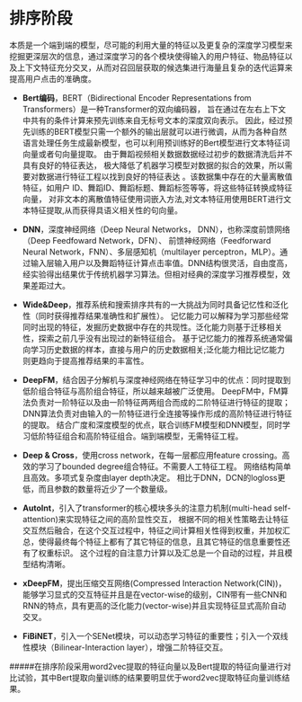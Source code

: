 # 排序阶段

本质是一个端到端的模型，尽可能的利用大量的特征以及更复杂的深度学习模型来挖掘更深层次的信息，通过深度学习的各个模块使得输入的用户特征、物品特征以及上下文特征充分交叉，从而对召回层获取的候选集进行海量且复杂的迭代运算来提高用户点击的准确度。


- **Bert编码**，BERT（Bidirectional Encoder Representations from Transformers）是一种Transformer的双向编码器，
  旨在通过在左右上下文中共有的条件计算来预先训练来自无标号文本的深度双向表示。
  因此，经过预先训练的BERT模型只需一个额外的输出层就可以进行微调，从而为各种自然语言处理任务生成最新模型，也可以利用预训练好的Bert模型进行文本特征词向量或者句向量提取。
  由于舞蹈视频相关数据数据经过初步的数据清洗后并不具有良好的特征表达，
  极大降低了机器学习模型对数据的拟合的效果，所以需要对数据进行特征工程以找到良好的特征表达
  。该数据集中存在的大量离散值特征，如用户 ID、舞蹈ID、舞蹈标题、舞蹈标签等等，将这些特征转换成特征向量，
  对非文本的离散值特征使用词嵌入方法,对文本特征用使用BERT进行文本特征提取,从而获得具语义相关性的句向量。
  


- **DNN**，深度神经网络（Deep Neural Networks， DNN），也称深度前馈网络（Deep Feedfoward Network，DFN）、
  前馈神经网络（Feedforward Neural Network，FNN）、多层感知机（multilayer perceptron，MLP）。通过输入层输入用户以及舞蹈特征计算点击率值。DNN结构很灵活，自由度高，经实验得出结果优于传统机器学习算法。但相对经典的深度学习推荐模型，效果差距过大。



  
- **Wide&Deep**，推荐系统和搜索排序共有的一大挑战为同时具备记忆性和泛化性（同时获得推荐结果准确性和扩展性）。
  记忆能力可以解释为学习那些经常同时出现的特征，发掘历史数据中存在的共现性。泛化能力则基于迁移相关性，探索之前几乎没有出现过的新特征组合。
  基于记忆能力的推荐系统通常偏向学习历史数据的样本，直接与用户的历史数据相关;泛化能力相比记忆能力则更趋向于提高推荐结果的丰富性。




- **DeepFM**，结合因子分解机与深度神经网络在特征学习中的优点：同时提取到低阶组合特征与高阶组合特征，所以越来越被广泛使用。
DeepFM中，FM算法负责对一阶特征以及由一阶特征两两组合而成的二阶特征进行特征的提取；DNN算法负责对由输入的一阶特征进行全连接等操作形成的高阶特征进行特征的提取。
  结合广度和深度模型的优点，联合训练FM模型和DNN模型，同时学习低阶特征组合和高阶特征组合。端到端模型，无需特征工程。




- **Deep & Cross**，使用cross network，在每一层都应用feature crossing。高效的学习了bounded degree组合特征。不需要人工特征工程。
网络结构简单且高效。多项式复杂度由layer depth决定。
相比于DNN，DCN的logloss更低，而且参数的数量将近少了一个数量级。


- **AutoInt**，引入了transformer的核心模块多头的注意力机制(multi-head self-attention)来实现特征之间的高阶显性交互， 根据不同的相关性策略去让特征交互然后融合，在这个交互过程中，特征之间计算相关性得到权重，并加权汇总，使得最终每个特征上都有了其它特征的信息，且其它特征的信息重要性还有了权重标识。 这个过程的自注意力计算以及汇总是一个自动的过程，并且模型结构清晰。



- **xDeepFM**，提出压缩交互网络(Compressed Interaction Network(CIN))，能够学习显式的交互特征并且是在vector-wise的级别，CIN带有一些CNN和RNN的特点，具有更高的泛化能力(vector-wise)并且实现特征显式高阶自动交叉。



- **FiBiNET**，引入一个SENet模块，可以动态学习特征的重要性；引入一个双线性模块（Bilinear-Interaction layer），增强二阶特征交互。


#####在排序阶段采用word2vec提取的特征向量以及Bert提取的特征向量进行对比试验，其中Bert提取向量训练的结果要明显优于word2vec提取特征向量训练结果。